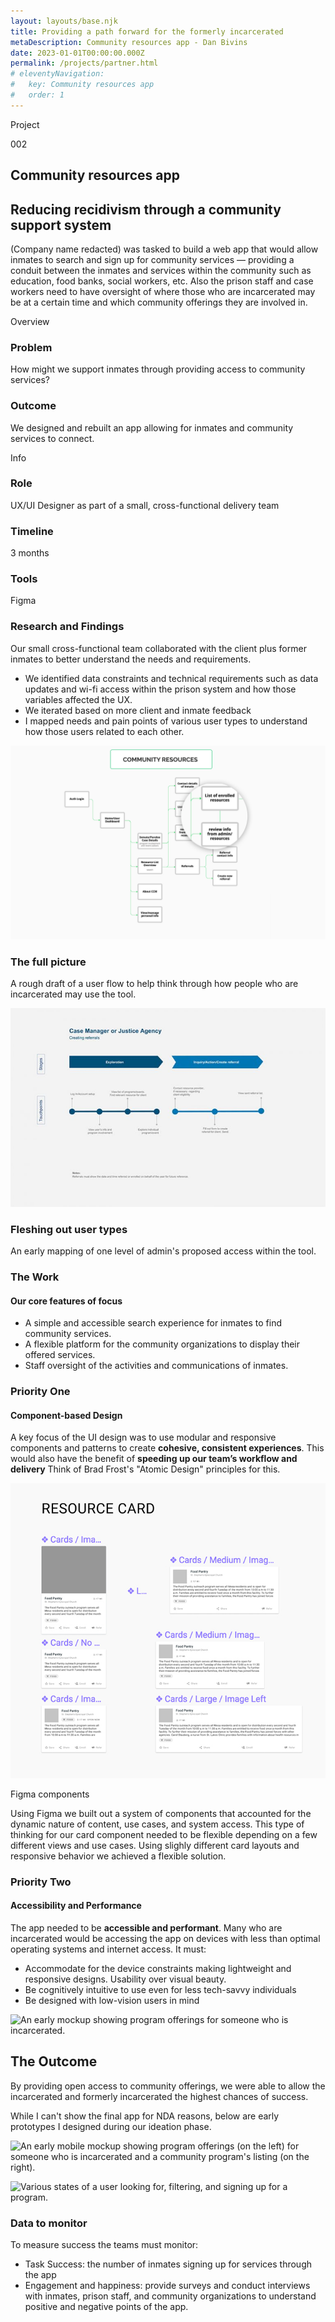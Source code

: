 ```yaml
---
layout: layouts/base.njk
title: Providing a path forward for the formerly incarcerated
metaDescription: Community resources app - Dan Bivins
date: 2023-01-01T00:00:00.000Z
permalink: /projects/partner.html
# eleventyNavigation:
#   key: Community resources app
#   order: 1
---
```



<div class="case-study-content">
    <div class="case-study-content-inner">
        <div id="overview" class="case-study-body">
            <div class="case-info">
                <div class="case-study-info left-info">
                    <div class="section-header-container about">
                        <div class="section-header">
                            <p>Project</p>
                            <p>002</p>
                        </div>
                    </div>
                    <h2 class="proj-name">Community resources app</h2>
                    <h2 class="proj-desc">Reducing recidivism through a community support system</h2>
                    <p>(Company name redacted) was tasked to build a web app that would allow inmates to search and sign up for community services &mdash; providing a conduit between the inmates and services within the community such as education, food banks, social workers, etc. Also the prison staff and case workers need to have oversight of where those who are incarcerated may be at a certain time and which community offerings they are involved in. </p>
                    <div class="section-header-container about">
                        <div class="section-header">
                            <p>Overview</p>
                        </div>
                    </div>
                    <div class="flex">
                        <div>
                            <h3>Problem</h3>
                            <p class="process-main-text">How might we support inmates through providing access to community services?</p>
                        </div>
                    <div>
                        <h3>Outcome</h3>
                        <p class="process-main-text">We designed and rebuilt an app allowing for inmates and community services to connect.</p>
                    </div>
                </div>
            </div>
            <div class="case-study-info right-info">
                <div class="section-header-container about">
                    <div class="section-header">
                        <p>Info</p>
                    </div>
                </div>
                <div class="case-study-info-right-group">
                    <div>
                        <h3>Role</h3>
                        <p class="case-info-right-text">UX/UI Designer as part of a small, cross-functional delivery team</p>
                    </div>
                    <div>
                        <h3>Timeline</h3>
                        <p class="case-info-right-text">3 months</p>
                    </div>
                </div>
                <div>
                    <h3>Tools</h3>
                    <p class="case-info-right-text">Figma</p>
                </div>
            </div>
        </div>
    </div>
</div>  
    <div class="case-study-body">
        <div class="section-header-container about">
            <div class="section-header">
                <h3>Research and Findings</h3> 
            </div>
        </div>
        <p>Our small cross-functional team collaborated with the client plus former inmates to better understand the needs and requirements. </p>
        <ul>
            <li>We identified data constraints and technical requirements such as data updates and wi-fi access within the prison system and how those variables affected the UX.</li>
            <li>We iterated based on more client and inmate feedback</li>
            <li>I mapped needs and pain points of various user types to understand how those users related to each other.</li>
        </ul>
    </div>

<div class="full-width light">
    <div class="flex-thirds flex">
        <div class="col">
            <img src="/static/img/cc_roles.png" alt="A rough draft of a user flow to help think through how people who are incarcerated may use the tool.">   
        </div>
        <div class="col">  
            <h3>The full picture</h3>
            <p>A rough draft of a user flow to help think through how people who are incarcerated may use the tool.</p>
        </div>
    </div>
    <div class="flex-thirds flex">
        <div class="col">
            <img src="/static/img/sec0.jpg" alt="An early mapping of one level of admin's proposed access within the tool.">
        </div>
        <div class="col">  
            <h3>Fleshing out user types</h3>
            <p>An early mapping of one level of admin's proposed access within the tool.</p>
        </div>
    </div>
</div>
        
<div class="case-study-body">
    <div class="section-header-container about">
        <div class="section-header">
            <h3>The Work</h3> 
        </div>
    </div>
    <h4>Our core features of focus</h4>
    <ul>
        <li>A simple and accessible search experience for inmates to find community services.</li>
        <li>A flexible platform for the community organizations to display their offered services.</li>
        <li>Staff oversight of the activities and communications of inmates.</li>
    </ul>
</div>
<div class="case-study-body">
    <div class="section-header-container about">
        <div class="section-header">
            <h3>Priority One</h3> 
        </div>
    </div>
    <div class="bsc-2-grid">
        <h4><span class="section-callout">Component-based Design</span></h4>
        <p>A key focus of the UI design was to use modular and responsive components and patterns to create <strong>cohesive, consistent experiences</strong>. This would also have the benefit of <strong>speeding up our team’s workflow and delivery</strong> Think of Brad Frost's "Atomic Design" principles for this.<p>
    </div>
</div>
<div class="full-width">
    <div class="flex-thirds flex">
        <div class="col">
            <img class="img-center flex" src="/static/img/sec1-crop.png" alt="Components in Figma for our consistent and modular experience.">
        </div>
        <div class="col">
            <p class="project-heading">Figma components</p>
            <p class="project-paragraph">Using Figma we built out a system of components that accounted for the dynamic nature of content, use cases, and system access. This type of thinking for our card component needed to be flexible depending on a few different views and use cases. Using slighly different card layouts and responsive behavior we achieved a flexible solution. 
        </div>
    </div>
</div>    

<div class="case-study-body">
    <div class="section-header-container about">
        <div class="section-header">
            <h3>Priority Two</h3> 
        </div>
    </div>
    <div class="bsc-2-grid">
        <h4><span class="section-callout">Accessibility and Performance</span></h4>
        <div>
        <p>The app needed to be <strong>accessible and performant</strong>. Many who are incarcerated would be accessing the app on devices with less than optimal operating systems and internet access. It must:</p>
        <ul> 
            <li>Accommodate for the device constraints making lightweight and responsive designs. Usability over visual beauty.</li>
            <li>Be cognitively intuitive to use even for less tech-savvy individuals</li>
            <li>Be designed with low-vision users in mind</li>
        </ul>
    </div>
</div>

![An early mockup showing program offerings for someone who is incarcerated.](/static/img/program-detail.png)

</div>
<!-- We solved for the last two bullet points by things like: proper form design, include a label with icons, use plain language, etc.  -->

<div class="full-width light">
    <div class="case-study-body">
        <h2>The Outcome</h2>
        <p>By providing open access to community offerings, we were able to allow the incarcerated and formerly incarcerated the highest chances of success. </p>
        <p>While I can't show the final app for NDA reasons, below are early prototypes I designed during our ideation phase. </p>

![An early mobile mockup showing program offerings (on the left) for someone who is incarcerated and a community program's listing (on the right).](/static/img/cc-mobile.jpg) 

![Various states of a user looking for, filtering, and signing up for a program.](/static/img/sec8.jpg) 

 


### Data to monitor
To measure success the teams must monitor:
- Task Success: the number of inmates signing up for services through the app
- Engagement and happiness: provide surveys and conduct interviews with inmates, prison staff, and community organizations to understand positive and negative points of the app.
</div>
</div>  